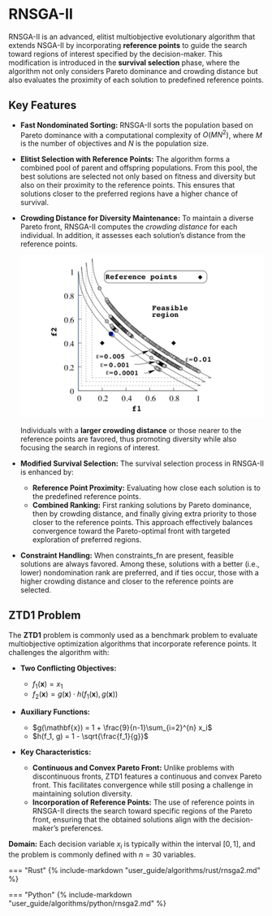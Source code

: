 # RNSGA-II

RNSGA-II is an advanced, elitist multiobjective evolutionary algorithm that extends NSGA-II by incorporating **reference points** to guide the search toward regions of interest specified by the decision-maker. This modification is introduced in the **survival selection** phase, where the algorithm not only considers Pareto dominance and crowding distance but also evaluates the proximity of each solution to predefined reference points.

## Key Features

- **Fast Nondominated Sorting:**
  RNSGA-II sorts the population based on Pareto dominance with a computational complexity of
  $O(MN^2)$, where $M$ is the number of objectives and $N$ is the population size.

- **Elitist Selection with Reference Points:**
  The algorithm forms a combined pool of parent and offspring populations. From this pool, the best solutions are selected not only based on fitness and diversity but also on their proximity to the reference points. This ensures that solutions closer to the preferred regions have a higher chance of survival.

- **Crowding Distance for Diversity Maintenance:**
  To maintain a diverse Pareto front, RNSGA-II computes the *crowding distance* for each individual. In addition, it assesses each solution’s distance from the reference points.

  <div style="text-align: center;">
    <img src="../../images/rnsga2_ref_points.png" alt="RNSGA-II crowding distance illustration" width="600px" />
  </div>

  Individuals with a **larger crowding distance** or those nearer to the reference points are favored, thus promoting diversity while also focusing the search in regions of interest.

- **Modified Survival Selection:**
  The survival selection process in RNSGA-II is enhanced by:
  - **Reference Point Proximity:** Evaluating how close each solution is to the predefined reference points.
  - **Combined Ranking:** First ranking solutions by Pareto dominance, then by crowding distance, and finally giving extra priority to those closer to the reference points.
    This approach effectively balances convergence toward the Pareto-optimal front with targeted exploration of preferred regions.

- **Constraint Handling:**
  When constraints_fn are present, feasible solutions are always favored. Among these, solutions with a better (i.e., lower) nondomination rank are preferred, and if ties occur, those with a higher crowding distance and closer to the reference points are selected.

## ZTD1 Problem

The **ZTD1** problem is commonly used as a benchmark problem to evaluate multiobjective optimization algorithms that incorporate reference points. It challenges the algorithm with:

- **Two Conflicting Objectives:**
  - $f_1(\mathbf{x}) = x_1$
  - $f_2(\mathbf{x}) = g(\mathbf{x}) \cdot h(f_1(\mathbf{x}), g(\mathbf{x}))$

- **Auxiliary Functions:**
  - $g(\mathbf{x}) = 1 + \frac{9}{n-1}\sum_{i=2}^{n} x_i$
  - $h(f_1, g) = 1 - \sqrt{\frac{f_1}{g}}$

- **Key Characteristics:**
  - **Continuous and Convex Pareto Front:**
    Unlike problems with discontinuous fronts, ZTD1 features a continuous and convex Pareto front. This facilitates convergence while still posing a challenge in maintaining solution diversity.
  - **Incorporation of Reference Points:**
    The use of reference points in RNSGA-II directs the search toward specific regions of the Pareto front, ensuring that the obtained solutions align with the decision-maker’s preferences.

**Domain:**
Each decision variable $x_i$ is typically within the interval $[0, 1]$, and the problem is commonly defined with $n = 30$ variables.

=== "Rust"
    {% include-markdown "user_guide/algorithms/rust/rnsga2.md" %}

=== "Python"
    {% include-markdown "user_guide/algorithms/python/rnsga2.md" %}
